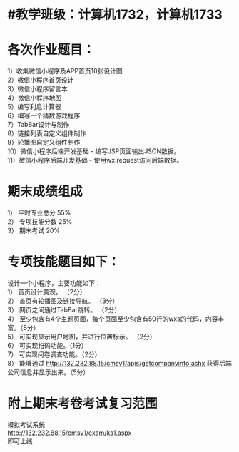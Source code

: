 ﻿
 #教学班级：计算机1732，计算机1733   
 ===========================
 
 # 各次作业题目：   
1）收集微信小程序及APP首页10张设计图   
2）微信小程序首页设计   
3）微信小程序留言本   
4）微信小程序地图   
5）编写利息计算器    
6）编写一个猜数游戏程序   
7）TabBar设计与制作   
8）链接列表自定义组件制作     
9）轮播图自定义组件制作     
10）微信小程序后端开发基础 - 编写JSP页面输出JSON数据。      
11）微信小程序后端开发基础 - 使用wx.request访问后端数据。   

# 期末成绩组成   
1） 平时专业总分 55%   
2） 专项技能分数 25%   
3） 期末考试     20%   

# 专项技能题目如下：   
设计一个小程序，主要功能如下：   
1） 首页设计美观。 （2分）   
2） 首页有轮播图及链接导航。 （3分）   
3） 网页之间通过TabBar跳转。 （2分）   
4） 至少包含有4个主题页面，每个页面至少包含有50行的wxs的代码，内容丰富。（8分）    
5） 可实现显示用户地图，并进行位置标示。 （2分）   
6） 可实现扫码功能。（1分）   
7） 可实现问卷调查功能。（2分）    
8） 能够通过   http://132.232.88.15/cmsv1/apis/getcompanyinfo.ashx   获得后端公司信息并显示出来。（5分）   

# 附上期末考卷考试复习范围   
模拟考试系统   
http://132.232.88.15/cmsv1/exam/ks1.aspx   
即可上线  
